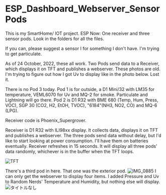 # ESP_Dashboard_Webserver_SensorPods
This is my SmartHome/ IOT project.
ESP Now: One receiver and three sensor pods.
Look in the folders for all the files.

If you can, please suggest a sensor I for something I don't have.
I'm trying to get particulate.

As of 24 October, 2022, these all work.
Two Pods send data to a Receiver, which displays it on TFT and publishes a webserver. These photos are old.
I'm trying to figure out how I got Uv to display like in the photo below. Lost it.

There is no Pod 3 today. Pod 1 is for outside, a D1 Mini/32 with LM35 for temperature, VEML6070 for Uv and MQ-2 for smoke. Particulate and Lightning will go there. Pod 2 is D1 R32 with BME 680 (Temp, Hum, Press, VOC), SGP 30 (CO2, H2, EtOH, TVOC), "6184"(NH3, NO2, CO) and MQ-6 (LPG).

Receiver code is Phoenix_Supergrover.

Receiver is D1 R32 with ILI98xx display. It collects data, displays it on TFT and publishes a webserver. The three pods send data without delay, but I'd like to start looking at power consumption. I'll have them on batteries eventually. Receiver refreshes in 15 seconds. It will display all three pods' data randomly, whichever is in the buffer when the TFT loops.

![TFT](https://user-images.githubusercontent.com/61639361/193425883-034fed0f-6c04-41b6-8d8a-f24e8af5dc0b.JPG)

There's a third pod in here. That one was the exterior pod.
![IMG_0885](https://user-images.githubusercontent.com/61639361/193425877-424b6176-1996-4669-9306-0f7c2755b478.JPG)
I can only get the webserver to display four items. I added Pressure and Uv to Random Nerds' Temperature and Humidity, but nothing else will display.
![タイトルなし](https://user-images.githubusercontent.com/61639361/191618904-fc2ddc0d-9545-43df-a9b5-794c42a51079.png)

